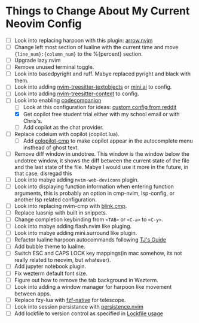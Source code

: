 # Things to Change About My Current Neovim Config
- [ ] Look into replacing harpoon with this plugin: [arrow.nvim](https://github.com/otavioschwanck/arrow.nvim)
- [ ] Change left most section of lualine with the current time and move `{line_num}:{column_num}` to the %{percent} section.
- [ ] Upgrade lazy.nvim
- [ ] Remove unused terminal toggle.
- [ ] Look into basedpyright and ruff. Mabye replaced pyright and black with them.
- [ ] Look into adding [nvim-treesitter-textobjects](https://github.com/nvim-treesitter/nvim-treesitter-textobjects) or [mini.ai](https://github.com/echasnovski/mini.ai) to config.
- [ ] Look into adding [nvim-treesitter-context](https://github.com/nvim-treesitter/nvim-treesitter-context) to config.
- [ ] Look into enabling [codecompanion](https://github.com/olimorris/codecompanion.nvim/tree/main)
    - [ ] Look at this configuration for ideas: [custom config from reddit](https://github.com/oca159/lazyvim/blob/main/lua/plugins/codecompanion.lua)
    - [x] Get copilot free student trial either with my school email or with Chris's.
    - [ ] Add copilot as the chat provider.
- [ ] Replace codeium with copilot (copilot.lua).
    - [ ] Add [colopilot-cmp](https://github.com/zbirenbaum/copilot-cmp) to make copilot appear in the autocomplete menu insthead of ghost text.
- [ ] Remove diff window in undotree. This window is the window below the undotree window, it shows the diff between the current state of the file and the last state of the file. Mabye I would use it more in the future, in that case, disregad this
- [ ] Look into mabye adding `nvim-web-devicons` plugin.
- [ ] Look into displaying function information when entering function arguments, this is probably an option in cmp-nvim, lsp-config, or another lsp related configuration.
- [ ] Look into replacing nvim-cmp with [blink.cmp](https://github.com/Saghen/blink.cmp).
- [ ] Replace luasnip with built in snippets.
- [ ] Change completion keybinding from `<TAB>` or `<C-a>` to `<C-y>`.
- [ ] Look into mabye adding flash.nvim like pluging.
- [ ] Look into mabye adding mini.surround like plugin.
- [ ] Refactor lualine harpoon autocommands following [TJ's Guide](https://www.youtube.com/watch?v=ekMIIAqTZ34&list=WL&index=89)
- [ ] Add bubble theme to lualine.
- [ ] Switch ESC and CAPS LOCK key mappings(in mac somehow, its not really related to neovim, but whatever).
- [ ] Add jupyter notebook plugin.
- [ ] Fix wezterm default font size.
- [ ] Figure out how to remove the tab background in Wezterm.
- [ ] Look into adding a window manager for harpoon like movement between apps.
- [ ] Replace fzy-lua with [fzf-native](https://github.com/nvim-telescope/telescope-fzf-native.nvim) for telescope.
- [ ] Look into session persistance with [persistence.nvim](https://github.com/folke/persistence.nvim)
- [ ] Add lockfile to version control as specified in [Lockfile usage](https://lazy.folke.io/usage/lockfile)
